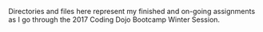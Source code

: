Directories and files here represent my finished and on-going assignments as I go through the 2017 Coding Dojo Bootcamp Winter Session.
